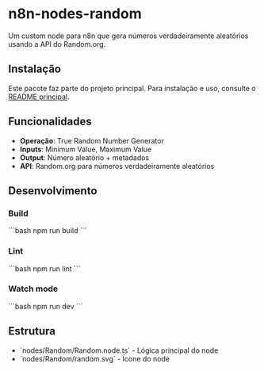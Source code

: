 # n8n-nodes-random

Um custom node para n8n que gera números verdadeiramente aleatórios usando a API do Random.org.

## Instalação

Este pacote faz parte do projeto principal. Para instalação e uso, consulte o [README principal](../../README.md).

## Funcionalidades

- **Operação**: True Random Number Generator
- **Inputs**: Minimum Value, Maximum Value
- **Output**: Número aleatório + metadados
- **API**: Random.org para números verdadeiramente aleatórios

## Desenvolvimento

### Build

\`\`\`bash
npm run build
\`\`\`

### Lint

\`\`\`bash
npm run lint
\`\`\`

### Watch mode

\`\`\`bash
npm run dev
\`\`\`

## Estrutura

- \`nodes/Random/Random.node.ts\` - Lógica principal do node
- \`nodes/Random/random.svg\` - Ícone do node